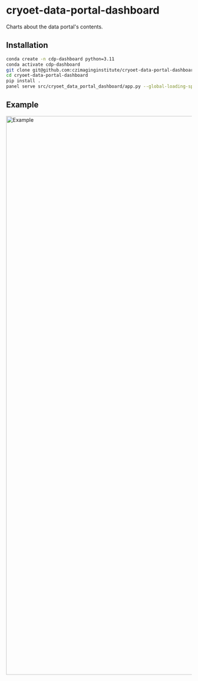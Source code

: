 # cryoet-data-portal-dashboard
Charts about the data portal's contents.

## Installation

```bash
conda create -n cdp-dashboard python=3.11
conda activate cdp-dashboard
git clone git@github.com:czimaginginstitute/cryoet-data-portal-dashboard.git
cd cryoet-data-portal-dashboard
pip install .
panel serve src/cryoet_data_portal_dashboard/app.py --global-loading-spinner
```

## Example 

<img width="1511" alt="Example" src="https://github.com/user-attachments/assets/014684c4-5805-49db-a461-2c8913d21e0d">
